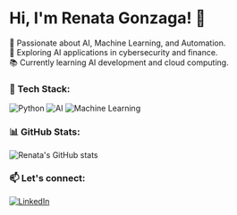 # Hi, I'm Renata Gonzaga! 👋  

🚀 Passionate about AI, Machine Learning, and Automation.  
🤖 Exploring AI applications in cybersecurity and finance.  
📚 Currently learning AI development and cloud computing.  

### 🔧 Tech Stack:  
![Python](https://img.shields.io/badge/Python-3776AB?style=for-the-badge&logo=python&logoColor=white)
![AI](https://img.shields.io/badge/Artificial%20Intelligence-FF6F00?style=for-the-badge)
![Machine Learning](https://img.shields.io/badge/Machine%20Learning-0077B5?style=for-the-badge&logo=tensorflow&logoColor=white)

### 📊 GitHub Stats:  
![Renata's GitHub stats](https://github-readme-stats.vercel.app/api?username=Renata-Gonzaga&show_icons=true&theme=dark)

### 📫 Let's connect:  
[![LinkedIn](https://img.shields.io/badge/LinkedIn-0077B5?style=for-the-badge&logo=linkedin&logoColor=white)](https://www.linkedin.com/in/seu-perfil)

